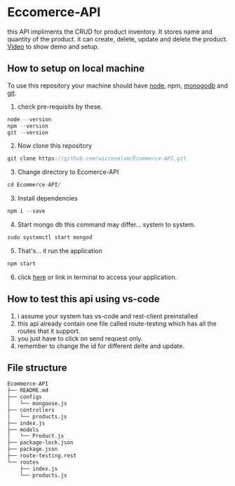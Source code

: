# Eccomerce-API 
this API impliments the CRUD for product inventory. It stores name and quantity of the product. it can create, delete, update and delete the product. [Video](youtube.com/wizzenalum) to show demo and setup.
## How to setup on local machine
To use this repository your machine should have [node](https://nodejs.org/en/), npm, [monogodb](https://docs.mongodb.com/manual/installation/) and [git](https://git-scm.com/downloads). 
1. check pre-requisits by these.
```go
node --version
npm --version
git --version
```
2. Now clone this repository
```go
git clone https://github.com/wizzenalum/Ecommerce-API.git
```
3. Change directory to Ecomerce-API
```go
cd Ecommerce-API/
```

3. Install dependencies
```go
npm i --save
```
4. Start mongo db this command may differ... system to system.
```go
sudo systemctl start mongod
```
5. That's... it  run the application
```go
npm start
```
6. click [here](http://localhost:8000) or link in terminal to access your application.

## How to test this api using vs-code
1. i assume your system has vs-code and rest-client preinstalled
2. this api already contain one file called route-testing which has all the routes that it support.
3. you just have to click on send request only.
4. remember to change the id for different delte and update.

## File structure
```sh
Ecommerce-API
├── README.md   
├── configs 
│   └── mongoose.js
├── controllers
│   └── products.js
├── index.js   
├── models 
│   └── Product.js 
├── package-lock.json  
├── package.json   
├── route-testing.rest 
└── routes 
    ├── index.js   
    └── products.js
```


